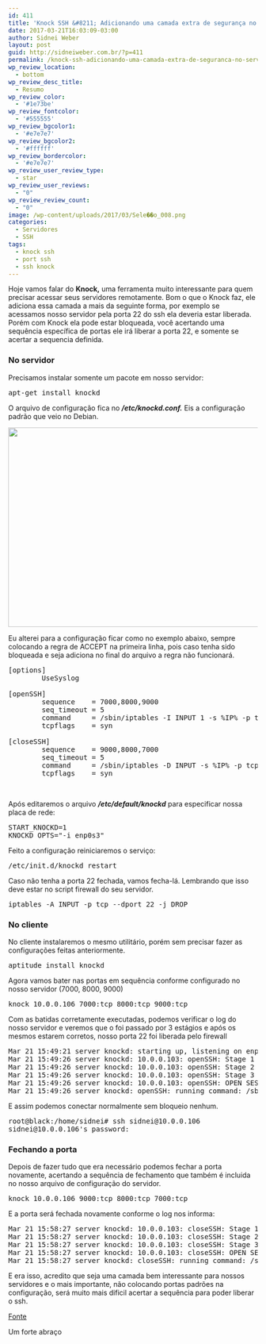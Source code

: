 ```yaml
---
id: 411
title: 'Knock SSH &#8211; Adicionando uma camada extra de segurança no servidor'
date: 2017-03-21T16:03:09-03:00
author: Sidnei Weber
layout: post
guid: http://sidneiweber.com.br/?p=411
permalink: /knock-ssh-adicionando-uma-camada-extra-de-seguranca-no-servidor/
wp_review_location:
  - bottom
wp_review_desc_title:
  - Resumo
wp_review_color:
  - '#1e73be'
wp_review_fontcolor:
  - '#555555'
wp_review_bgcolor1:
  - '#e7e7e7'
wp_review_bgcolor2:
  - '#ffffff'
wp_review_bordercolor:
  - '#e7e7e7'
wp_review_user_review_type:
  - star
wp_review_user_reviews:
  - "0"
wp_review_review_count:
  - "0"
image: /wp-content/uploads/2017/03/Sele��o_008.png
categories:
  - Servidores
  - SSH
tags:
  - knock ssh
  - port ssh
  - ssh knock
---
```

Hoje vamos falar do **Knock,** uma ferramenta muito interessante para quem precisar acessar seus servidores remotamente. Bom o que o Knock faz, ele adiciona essa camada a mais da seguinte forma, por exemplo se acessamos nosso servidor pela porta 22 do ssh ela deveria estar liberada. Porém com Knock ela pode estar bloqueada, você acertando uma sequência específica de portas ele irá liberar a porta 22, e somente se acertar a sequencia definida.

### No servidor

Precisamos instalar somente um pacote em nosso servidor:

<pre class="lang:default decode:true ">apt-get install knockd</pre>

O arquivo de configuração fica no **_/etc/knockd.conf._** Eis a configuração padrão que veio no Debian.

<img class="alignnone size-full wp-image-412" src="http://sidneiweber.com.br/wp-content/uploads/2017/03/Sele��o_007.png" alt="" width="722" height="402" srcset="https://sidneiweber.com.br/wp-content/uploads/2017/03/Sele��o_007.png 722w, https://sidneiweber.com.br/wp-content/uploads/2017/03/Sele��o_007-300x167.png 300w" sizes="(max-width: 722px) 100vw, 722px" /> 

Eu alterei para a configuração ficar como no exemplo abaixo, sempre colocando a regra de ACCEPT na primeira linha, pois caso tenha sido bloqueada e seja adiciona no final do arquivo a regra não funcionará.

<pre class="lang:default decode:true">[options]
        UseSyslog

[openSSH]
        sequence    = 7000,8000,9000
        seq_timeout = 5
        command     = /sbin/iptables -I INPUT 1 -s %IP% -p tcp --dport 22 -j ACCEPT
        tcpflags    = syn

[closeSSH]
        sequence    = 9000,8000,7000
        seq_timeout = 5
        command     = /sbin/iptables -D INPUT -s %IP% -p tcp --dport 22 -j ACCEPT
        tcpflags    = syn</pre>

&nbsp;

Após editaremos o arquivo **_/etc/default/knockd_** para especificar nossa placa de rede:

<pre class="lang:default decode:true ">START_KNOCKD=1
KNOCKD_OPTS="-i enp0s3"</pre>

Feito a configuração reiniciaremos o serviço:

<pre class="lang:default decode:true ">/etc/init.d/knockd restart</pre>

Caso não tenha a porta 22 fechada, vamos fecha-lá. Lembrando que isso deve estar no script firewall do seu servidor.

<pre class="lang:default decode:true ">iptables -A INPUT -p tcp --dport 22 -j DROP</pre>

### No cliente

No cliente instalaremos o mesmo utilitário, porém sem precisar fazer as configurações feitas anteriormente.

<pre class="lang:default decode:true ">aptitude install knockd</pre>

Agora vamos bater nas portas em sequência conforme configurado no nosso servidor (7000, 8000, 9000)

<pre class="lang:default decode:true ">knock 10.0.0.106 7000:tcp 8000:tcp 9000:tcp</pre>

Com as batidas corretamente executadas, podemos verificar o log do nosso servidor e veremos que o foi passado por 3 estágios e após os mesmos estarem corretos, nosso porta 22 foi liberada pelo firewall

<pre class="lang:default decode:true ">Mar 21 15:49:21 server knockd: starting up, listening on enp0s3
Mar 21 15:49:26 server knockd: 10.0.0.103: openSSH: Stage 1
Mar 21 15:49:26 server knockd: 10.0.0.103: openSSH: Stage 2
Mar 21 15:49:26 server knockd: 10.0.0.103: openSSH: Stage 3
Mar 21 15:49:26 server knockd: 10.0.0.103: openSSH: OPEN SESAME
Mar 21 15:49:26 server knockd: openSSH: running command: /sbin/iptables -I INPUT 1 -s 10.0.0.103 -p tcp --dport 22 -j ACCEPT</pre>

E assim podemos conectar normalmente sem bloqueio nenhum.

<pre class="lang:default decode:true">root@black:/home/sidnei# ssh sidnei@10.0.0.106
sidnei@10.0.0.106's password:</pre>

### Fechando a porta

Depois de fazer tudo que era necessário podemos fechar a porta novamente, acertando a sequência de fechamento que também é incluida no nosso arquivo de configuração do servidor.

<pre class="lang:default decode:true ">knock 10.0.0.106 9000:tcp 8000:tcp 7000:tcp</pre>

E a porta será fechada novamente conforme o log nos informa:

<pre class="lang:default decode:true ">Mar 21 15:58:27 server knockd: 10.0.0.103: closeSSH: Stage 1
Mar 21 15:58:27 server knockd: 10.0.0.103: closeSSH: Stage 2
Mar 21 15:58:27 server knockd: 10.0.0.103: closeSSH: Stage 3
Mar 21 15:58:27 server knockd: 10.0.0.103: closeSSH: OPEN SESAME
Mar 21 15:58:27 server knockd: closeSSH: running command: /sbin/iptables -D INPUT -s 10.0.0.103 -p tcp --dport 22 -j ACCEPT</pre>

E era isso, acredito que seja uma camada bem interessante para nossos servidores e o mais importante, não colocando portas padrões na configuração, será muito mais dificil acertar a sequência para poder liberar o ssh.

<a href="https://www.vivaolinux.com.br/artigo/KNOCK-+-SSH?pagina=1" target="_blank">Fonte</a>

Um forte abraço